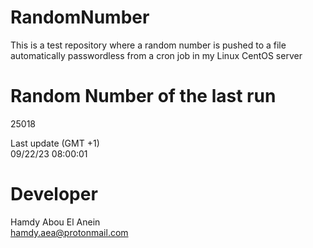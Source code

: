 # RandomNumber    
This is a test repository where a random number is pushed to a file automatically passwordless from a cron job in my Linux CentOS server    
# Random Number of the last run   
25018
      
Last update (GMT +1)    
09/22/23 08:00:01
# Developer    
Hamdy Abou El Anein   
hamdy.aea@protonmail.com
